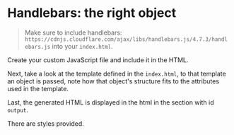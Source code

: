 # Handlebars: the right object

> Make sure to include handlebars: `https://cdnjs.cloudflare.com/ajax/libs/handlebars.js/4.7.3/handlebars.js` into your `index.html`.

Create your custom JavaScript file and include it in the HTML.

Next, take a look at the template defined in the `index.html`, to that template an object is passed, note how that object's structure fits to the attributes used in the template.

Last, the generated HTML is displayed in the html in the section with id `output`.

There are styles provided.

